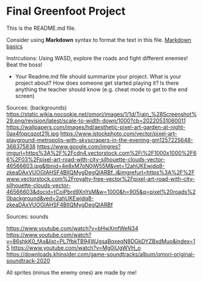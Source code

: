 # Final Greenfoot Project
This is the README.md file.

Consider using **Markdown** syntax to format the text in this file. [Markdown basics](https://www.markdownguide.org/getting-started/)

Instrcutions:
Using WASD, explore the roads and fight different enemies! Beat the boss! 


- Your Readme.md file should summarize your project. What is your project about? How does someone get started playing it? Is there anything the teacher should know (e.g. cheat mode to get to the end screen)

Sources: (backgrounds)
https://static.wikia.nocookie.net/omori/images/1/1d/Train_%28Screenshot%29.png/revision/latest/scale-to-width-down/1000?cb=20220531060011
https://wallpapers.com/images/hd/aesthetic-pixel-art-garden-at-night-0ax4fopcqzot21lj.jpg
https://www.istockphoto.com/vector/pixel-art-playground-metropolis-with-skyscrapers-in-the-evening-gm1257225648-368375838
https://www.google.com/imgres?imgurl=https%3A%2F%2Fcdn4.vectorstock.com%2Fi%2F1000x1000%2F66%2F03%2Fpixel-art-road-with-city-silhouette-clouds-vector-46566603.jpg&tbnid=4e8xM7oN0jW55M&vet=12ahUKEwjdq8-zkeaDAxVUOGIAHSF4BIIQMygDegQIARBf..i&imgrefurl=https%3A%2F%2Fwww.vectorstock.com%2Froyalty-free-vector%2Fpixel-art-road-with-city-silhouette-clouds-vector-46566603&docid=tCoiPbrd9XnYsM&w=1000&h=905&q=pixel%20roads%20background&ved=2ahUKEwjdq8-zkeaDAxVUOGIAHSF4BIIQMygDegQIARBf

Sources: sounds

https://www.youtube.com/watch?v=bHwXmfWeN34
https://www.youtube.com/watch?v=86shkK0_fAs&list=PL7fbkTB94WJgsaBqxeqN8DGkDYZBxdMuo&index=15
https://www.youtube.com/watch?v=Mg0iUgWVH_o
https://downloads.khinsider.com/game-soundtracks/album/omori-original-soundtrack-2020 

All sprites (minus the enemy ones) are made by me! 

